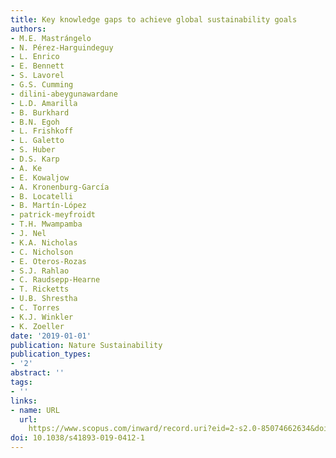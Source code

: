 ```yaml
---
title: Key knowledge gaps to achieve global sustainability goals
authors:
- M.E. Mastrángelo
- N. Pérez-Harguindeguy
- L. Enrico
- E. Bennett
- S. Lavorel
- G.S. Cumming
- dilini-abeygunawardane
- L.D. Amarilla
- B. Burkhard
- B.N. Egoh
- L. Frishkoff
- L. Galetto
- S. Huber
- D.S. Karp
- A. Ke
- E. Kowaljow
- A. Kronenburg-García
- B. Locatelli
- B. Martín-López
- patrick-meyfroidt
- T.H. Mwampamba
- J. Nel
- K.A. Nicholas
- C. Nicholson
- E. Oteros-Rozas
- S.J. Rahlao
- C. Raudsepp-Hearne
- T. Ricketts
- U.B. Shrestha
- C. Torres
- K.J. Winkler
- K. Zoeller
date: '2019-01-01'
publication: Nature Sustainability
publication_types:
- '2'
abstract: ''
tags:
- ''
links:
- name: URL
  url: 
    https://www.scopus.com/inward/record.uri?eid=2-s2.0-85074662634&doi=10.1038%2fs41893-019-0412-1&partnerID=40&md5=2d5c2c54d2fb1f4d6258bf0ca57984f0
doi: 10.1038/s41893-019-0412-1
---
```

